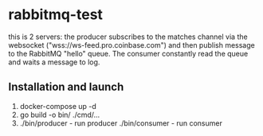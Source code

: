 rabbitmq-test
=====

this is 2 servers: the producer subscribes to the matches channel via the websocket ("wss://ws-feed.pro.coinbase.com") and then publish message to the RabbitMQ "hello" queue. The consumer constantly read the queue and waits a message to log.


Installation and launch
------------
1) docker-compose up -d
2) go build -o bin/ ./cmd/...
3) ./bin/producer - run producer
   ./bin/consumer - run consumer